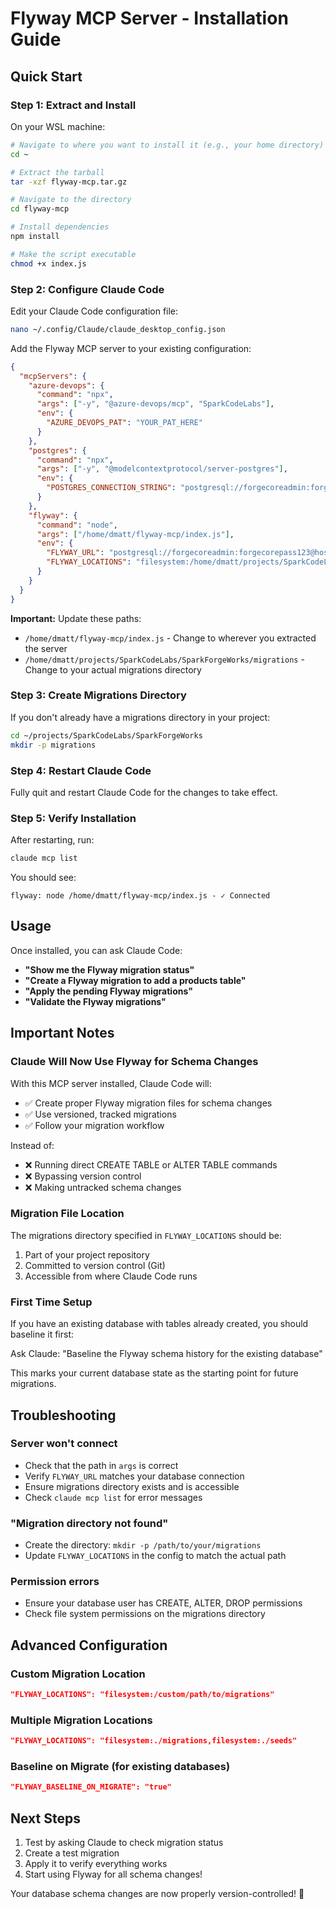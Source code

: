 # Flyway MCP Server - Installation Guide

## Quick Start

### Step 1: Extract and Install

On your WSL machine:

```bash
# Navigate to where you want to install it (e.g., your home directory)
cd ~

# Extract the tarball
tar -xzf flyway-mcp.tar.gz

# Navigate to the directory
cd flyway-mcp

# Install dependencies
npm install

# Make the script executable
chmod +x index.js
```

### Step 2: Configure Claude Code

Edit your Claude Code configuration file:

```bash
nano ~/.config/Claude/claude_desktop_config.json
```

Add the Flyway MCP server to your existing configuration:

```json
{
  "mcpServers": {
    "azure-devops": {
      "command": "npx",
      "args": ["-y", "@azure-devops/mcp", "SparkCodeLabs"],
      "env": {
        "AZURE_DEVOPS_PAT": "YOUR_PAT_HERE"
      }
    },
    "postgres": {
      "command": "npx",
      "args": ["-y", "@modelcontextprotocol/server-postgres"],
      "env": {
        "POSTGRES_CONNECTION_STRING": "postgresql://forgecoreadmin:forgecorepass123@host.docker.internal:5432/forgecoredb"
      }
    },
    "flyway": {
      "command": "node",
      "args": ["/home/dmatt/flyway-mcp/index.js"],
      "env": {
        "FLYWAY_URL": "postgresql://forgecoreadmin:forgecorepass123@host.docker.internal:5432/forgecoredb",
        "FLYWAY_LOCATIONS": "filesystem:/home/dmatt/projects/SparkCodeLabs/SparkForgeWorks/migrations"
      }
    }
  }
}
```

**Important:** Update these paths:
- `/home/dmatt/flyway-mcp/index.js` - Change to wherever you extracted the server
- `/home/dmatt/projects/SparkCodeLabs/SparkForgeWorks/migrations` - Change to your actual migrations directory

### Step 3: Create Migrations Directory

If you don't already have a migrations directory in your project:

```bash
cd ~/projects/SparkCodeLabs/SparkForgeWorks
mkdir -p migrations
```

### Step 4: Restart Claude Code

Fully quit and restart Claude Code for the changes to take effect.

### Step 5: Verify Installation

After restarting, run:

```bash
claude mcp list
```

You should see:
```
flyway: node /home/dmatt/flyway-mcp/index.js - ✓ Connected
```

## Usage

Once installed, you can ask Claude Code:

- **"Show me the Flyway migration status"**
- **"Create a Flyway migration to add a products table"**
- **"Apply the pending Flyway migrations"**
- **"Validate the Flyway migrations"**

## Important Notes

### Claude Will Now Use Flyway for Schema Changes

With this MCP server installed, Claude Code will:
- ✅ Create proper Flyway migration files for schema changes
- ✅ Use versioned, tracked migrations
- ✅ Follow your migration workflow

Instead of:
- ❌ Running direct CREATE TABLE or ALTER TABLE commands
- ❌ Bypassing version control
- ❌ Making untracked schema changes

### Migration File Location

The migrations directory specified in `FLYWAY_LOCATIONS` should be:
1. Part of your project repository
2. Committed to version control (Git)
3. Accessible from where Claude Code runs

### First Time Setup

If you have an existing database with tables already created, you should baseline it first:

Ask Claude: "Baseline the Flyway schema history for the existing database"

This marks your current database state as the starting point for future migrations.

## Troubleshooting

### Server won't connect
- Check that the path in `args` is correct
- Verify `FLYWAY_URL` matches your database connection
- Ensure migrations directory exists and is accessible
- Check `claude mcp list` for error messages

### "Migration directory not found"
- Create the directory: `mkdir -p /path/to/your/migrations`
- Update `FLYWAY_LOCATIONS` in the config to match the actual path

### Permission errors
- Ensure your database user has CREATE, ALTER, DROP permissions
- Check file system permissions on the migrations directory

## Advanced Configuration

### Custom Migration Location
```json
"FLYWAY_LOCATIONS": "filesystem:/custom/path/to/migrations"
```

### Multiple Migration Locations
```json
"FLYWAY_LOCATIONS": "filesystem:./migrations,filesystem:./seeds"
```

### Baseline on Migrate (for existing databases)
```json
"FLYWAY_BASELINE_ON_MIGRATE": "true"
```

## Next Steps

1. Test by asking Claude to check migration status
2. Create a test migration
3. Apply it to verify everything works
4. Start using Flyway for all schema changes!

Your database schema changes are now properly version-controlled! 🎉
